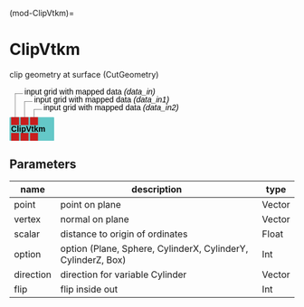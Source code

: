 (mod-ClipVtkm)=

# ClipVtkm
clip geometry at surface (CutGeometry)

<svg width="56.4em" height="10.6em" >
<style>.text { font: normal 1.0em sans-serif;}tspan{ font: italic 1.0em sans-serif;}.moduleName{ font: bold 1.0em sans-serif;}</style>
<rect x="0em" y="3.8em" width="5.64em" height="3.0em" rx="0.1em" ry="0.1em" style="fill:#64c8c8ff;" />
<rect x="0.2em" y="3.8em" width="1.0em" height="1.0em" rx="0.0em" ry="0.0em" style="fill:#c81e1eff;" >
<title>data_in</title></rect>
<rect x="0.7em" y="0.7999999999999998em" width="0.03333333333333333em" height="3.0em" rx="0.0em" ry="0.0em" style="fill:#000000;" />
<rect x="0.7em" y="0.7999999999999998em" width="1.0em" height="0.03333333333333333em" rx="0.0em" ry="0.0em" style="fill:#000000;" />
<text x="1.9em" y="0.8999999999999998em" class="text" >input grid with mapped data<tspan> (data_in)</tspan></text>
<rect x="1.4em" y="3.8em" width="1.0em" height="1.0em" rx="0.0em" ry="0.0em" style="fill:#c81e1eff;" >
<title>data_in1</title></rect>
<rect x="1.9em" y="1.7999999999999998em" width="0.03333333333333333em" height="2.0em" rx="0.0em" ry="0.0em" style="fill:#000000;" />
<rect x="1.9em" y="1.7999999999999998em" width="1.0em" height="0.03333333333333333em" rx="0.0em" ry="0.0em" style="fill:#000000;" />
<text x="3.0999999999999996em" y="1.9em" class="text" >input grid with mapped data<tspan> (data_in1)</tspan></text>
<rect x="2.5999999999999996em" y="3.8em" width="1.0em" height="1.0em" rx="0.0em" ry="0.0em" style="fill:#c81e1eff;" >
<title>data_in2</title></rect>
<rect x="3.0999999999999996em" y="2.8em" width="0.03333333333333333em" height="1.0em" rx="0.0em" ry="0.0em" style="fill:#000000;" />
<rect x="3.0999999999999996em" y="2.8em" width="1.0em" height="0.03333333333333333em" rx="0.0em" ry="0.0em" style="fill:#000000;" />
<text x="4.3em" y="2.9em" class="text" >input grid with mapped data<tspan> (data_in2)</tspan></text>
<text x="0.2em" y="5.65em" class="moduleName" >ClipVtkm</text><rect x="0.2em" y="5.8em" width="1.0em" height="1.0em" rx="0.0em" ry="0.0em" style="fill:#c81e1eff;" >
<title>data_out</title></rect>
<rect x="0.7em" y="6.8em" width="0.03333333333333333em" height="3.0em" rx="0.0em" ry="0.0em" style="fill:#000000;" />
<rect x="0.7em" y="9.8em" width="1.0em" height="0.03333333333333333em" rx="0.0em" ry="0.0em" style="fill:#000000;" />
<text x="1.9em" y="9.9em" class="text" >output grid with mapped data<tspan> (data_out)</tspan></text>
<rect x="1.4em" y="5.8em" width="1.0em" height="1.0em" rx="0.0em" ry="0.0em" style="fill:#c81e1eff;" >
<title>data_out1</title></rect>
<rect x="1.9em" y="6.8em" width="0.03333333333333333em" height="2.0em" rx="0.0em" ry="0.0em" style="fill:#000000;" />
<rect x="1.9em" y="8.8em" width="1.0em" height="0.03333333333333333em" rx="0.0em" ry="0.0em" style="fill:#000000;" />
<text x="3.0999999999999996em" y="8.9em" class="text" >output grid with mapped data<tspan> (data_out1)</tspan></text>
<rect x="2.5999999999999996em" y="5.8em" width="1.0em" height="1.0em" rx="0.0em" ry="0.0em" style="fill:#c81e1eff;" >
<title>data_out2</title></rect>
<rect x="3.0999999999999996em" y="6.8em" width="0.03333333333333333em" height="1.0em" rx="0.0em" ry="0.0em" style="fill:#000000;" />
<rect x="3.0999999999999996em" y="7.8em" width="1.0em" height="0.03333333333333333em" rx="0.0em" ry="0.0em" style="fill:#000000;" />
<text x="4.3em" y="7.8999999999999995em" class="text" >output grid with mapped data<tspan> (data_out2)</tspan></text>
</svg>

## Parameters
|name|description|type|
|-|-|-|
|point|point on plane|Vector|
|vertex|normal on plane|Vector|
|scalar|distance to origin of ordinates|Float|
|option|option (Plane, Sphere, CylinderX, CylinderY, CylinderZ, Box)|Int|
|direction|direction for variable Cylinder|Vector|
|flip|flip inside out|Int|
